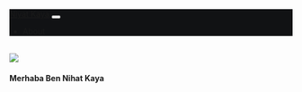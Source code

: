 <html lang="tr">
<head>
<meta name="viewport" content="width=device-width, initial-scale=1.0" />
<link rel="stylesheet" href="/style.css">
<link rel="stylesheet" href="https://site-assets.fontawesome.com/releases/v5.15.4/css/all.css">
<link href="https://cdn.jsdelivr.net/npm/bootstrap@5.1.3/dist/css/bootstrap.min.css" rel="stylesheet" integrity="sha384-1BmE4kWBq78iYhFldvKuhfTAU6auU8tT94WrHftjDbrCEXSU1oBoqyl2QvZ6jIW3" crossorigin="anonymous">
<script src="https://cdn.jsdelivr.net/npm/@popperjs/core@2.10.2/dist/umd/popper.min.js" integrity="sha384-7+zCNj/IqJ95wo16oMtfsKbZ9ccEh31eOz1HGyDuCQ6wgnyJNSYdrPa03rtR1zdB" crossorigin="anonymous"></script>
<script src="https://cdn.jsdelivr.net/npm/bootstrap@5.1.3/dist/js/bootstrap.min.js" integrity="sha384-QJHtvGhmr9XOIpI6YVutG+2QOK9T+ZnN4kzFN1RtK3zEFEIsxhlmWl5/YESvpZ13" crossorigin="anonymous"></script>
</head>
<body>
<nav class="navbar navbar-expand-sm navbar-dark" style="background-color:#111214">
  <div class="container-fluid ">
    <a class="navbar-brand" href="/">Niyat Kaya</a>
    <button class="navbar-toggler" type="button" data-bs-toggle="collapse" data-bs-target="#collapsibleNavbar">
      <span class="navbar-toggler-icon"></span>
    </button>
    <div class="collapse navbar-collapse justify-content-end" id="collapsibleNavbar">
      <ul class="navbar-nav">
        <li class="nav-item">
        <a class="nav-link" onclick="scrollAbout()">About</a>
        </li>
      </ul>
    </div>
  </div>
</nav>
<div class="container-fluid bg-dark">
  <div class="container"><br>
    <div class="row">
      <div class="col-md-3">
        <img class="w-100 rounded" src="https://avatars.githubusercontent.com/u/111287609?v=4">
        <br>
      </div>
      <div class="col-md-9">
      <h4>Merhaba Ben Nihat Kaya</h4>
      <br>
      </div>
    </div>
   </div>
 </div>
</html>
